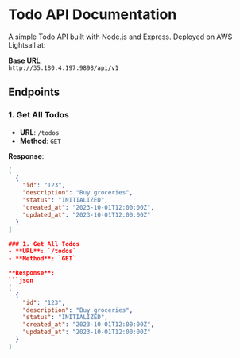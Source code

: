 # Todo API Documentation

A simple Todo API built with Node.js and Express. Deployed on AWS Lightsail at:

**Base URL**  
`http://35.180.4.197:9898/api/v1`

## Endpoints

### 1. Get All Todos
- **URL**: `/todos`
- **Method**: `GET`

**Response**:
```json
[
  {
    "id": "123",
    "description": "Buy groceries",
    "status": "INITIALIZED",
    "created_at": "2023-10-01T12:00:00Z",
    "updated_at": "2023-10-01T12:00:00Z"
  }
]

### 1. Get All Todos
- **URL**: `/todos`
- **Method**: `GET`

**Response**:
```json
[
  {
    "id": "123",
    "description": "Buy groceries",
    "status": "INITIALIZED",
    "created_at": "2023-10-01T12:00:00Z",
    "updated_at": "2023-10-01T12:00:00Z"
  }
]
